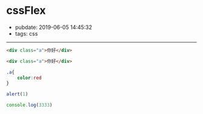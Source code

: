 # cssFlex
- pubdate: 2019-06-05 14:45:32
- tags: css

---------
```html
<div class="a">你好</div>

```

````html
<div class="a">你好</div>
````

````css
.a{
    color:red
}
````

```javascript
alert(1)
```

````javascript
console.log(3333)
````